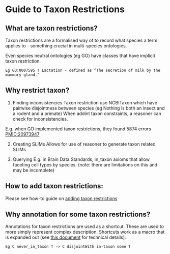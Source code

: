 # Guide to Taxon Restrictions

## What are taxon restrictions?

Taxon restrictions are a formalised way of to record what species a term applies to - something crucial in multi-species ontologies.

Even species neutral ontologies (eg GO) have classes that have implicit taxon restriction.

`Eg GO:0007595 ! Lactation - defined as “The secretion of milk by the mammary gland.”`

## Why restrict taxon?

1. Finding inconsistencies 
Taxon restriction use NCBITaxon which have pairwise disjointness between species (eg Nothing is both an insect and a rodent and a primate)
When addint taxon constraints, a reasoner can check for inconsistencies.

E.g. when GO implemented taxon restrictions, they found 5874 errors [PMID:20973947](https://pubmed.ncbi.nlm.nih.gov/20973947/)

2. Creating SLIMs
Allows for use of reasoner to generate taxon related SLIMs 

3. Querying
E.g. in Brain Data Standards, in_taxon axioms that allow faceting cell types by species. (note: there are limitations on this and may be incomplete)

## How to add taxon restrictions: 

Please see how-to guide on [adding taxon restrictions](../howto/add-taxon-restrictions.md)

## Why annotation for some taxon restrictions?

Annotations for taxon restrictions are used as a shortcut. These are used to more simply represent complex description. 
Shortcuts work as a macro that is expanded out (see [this document](http://owlcollab.github.io/oboformat/doc/obo-syntax.html#7) for technical details):

`Eg C never_in_taxon T -> C disjointWith in-taxon some T`

